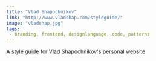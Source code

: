 ```yaml
---
title: "Vlad Shapochnikov"
link: "http://www.vladshap.com/styleguide/"
image: "vladshap.jpg"
tags:
 - branding, frontend, designlanguage, code, patterns
---
```


A style guide for Vlad Shapochnikov's personal website
